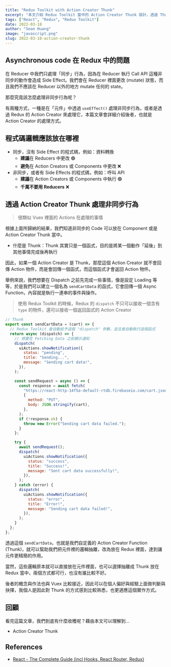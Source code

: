 ```yaml
---
title: "Redux Toolkit with Action Creator Thunk"
excerpt: "本文介紹 Redux Toolkit 當中的 Action Creator Thunk 設計，透過 Thunk 幫助我們更好地處理非同步邏輯。"
tags: ["React", "Redux", "Redux Toolkit"]
date: 2022-03-18
author: "Sean Huang"
image: "javascript.png"
slug: 2022-03-18-action-creator-thunk
---
```


## Asynchronous code 在 Redux 中的問題

在 Reducer 中我們只處理「同步」行為，因為在 Reducer 執行 Call API 這種非同步的動作會造成 Side Effect。我們會在 Reducer 裡面更改 (mutate) 狀態，而且我們不應該在 Reducer 以外的地方 mutate 任何的 state。

那麼究竟該怎麼處理非同步行為呢？

有兩種方式，一種是在「元件」中透過 `useEffect()` 處理非同步行為，或者是透過 Redux 的 Action Creator 來處理它，本篇文章會詳細介紹後者，也就是 Action Creator 的處理方式。

## 程式碼邏輯應該放在哪裡

- 同步，沒有 Side Effect 的程式碼，例如：資料轉換
  - **建議**在 Reducers 中更改 🟢
  - **避免**在 Action Creators 或 Components 中更改 ❌
- 非同步，或者有 Side Effects 的程式碼，例如：呼叫 API
  - **建議**在 Action Creators 或 Components 中執行 🟢
  - **千萬不要用 Reducers** ❌

## 透過 Action Creator Thunk 處理非同步行為

> 很類似 Vuex 裡面的 Actions 在處理的事情

根據上面所歸納的結果，我們知道非同步的 Code 可以放在 Component 或是 Action Creator Thunk 當中。

- 什麼是 Thunk：Thunk 其實只是一個函式，目的是將某一個動作「延後」到其他事情完成後再執行

因此，如果一個 Action Creator 是 Thunk，那麼這個 Action Creator 就不會回傳 Action 物件，而是會回傳一個函式，而這個函式才會返回 Action 物件。

舉例來說，我們想要在 Dispatch 之前先完成一些事情，像是設定 Loading 等等，於是我們可以建立一個名為 `sendCartData` 的函式，它會回傳一個 Async Function，內容就是執行一連串的事件與操作。

> 使用 Redux Toolkit 的時候，Redux 的 `dispatch` 不只可以接收一個含有 `type` 的物件，還可以接收一個返回函式的 Action Creator

```jsx
// Thunk
export const sendCartData = (cart) => {
  // Redux Toolkit 會自動給予這個 "dispatch" 參數，並且會自動執行這個函式
  return async (dispatch) => {
    // 想要在 Fetching Data 之前顯示通知
    dispatch(
      uiActions.showNotification({
        status: "pending",
        title: "Sending...",
        message: "Sending cart data!",
      }),
    );

    const sendRequest = async () => {
      const response = await fetch(
        "https://react-http-14f5a-default-rtdb.firebaseio.com/cart.json",
        {
          method: "PUT",
          body: JSON.stringify(cart),
        },
      );
      if (!response.ok) {
        throw new Error("Sending cart data failed.");
      }
    };

    try {
      await sendRequest();
      dispatch(
        uiActions.showNotification({
          status: "success",
          title: "Success!",
          message: "Sent cart data successfully!",
        }),
      );
    } catch (error) {
      dispatch(
        uiActions.showNotification({
          status: "error",
          title: "Error!",
          message: "Sending cart data failed!",
        }),
      );
    }
  };
};
```

透過這個 `sendCartData`，也就是我們自定義的 Action Creator Function (Thunk)，就可以幫助我們把元件裡的邏輯抽離，改為放在 Redux 裡面，達到讓元件更精簡的作用。

當然，這些邏輯原本就可以直接放在元件裡面，也可以選擇抽離成 Thunk 放在 Redux 當中，兩個方式都可行，也沒有誰比較不好。

後者的概念與作法也與 Vuex 比較接近，因此可以在個人偏好與經驗上面做判斷與抉擇，我個人是因此對 Thunk 的方式感到比較熟悉，也更適應這個實作方式。

## 回顧

看完這篇文章，我們到底有什麼收穫呢？藉由本文可以理解到…

- Action Creator Thunk

## References

- [React - The Complete Guide (incl Hooks, React Router, Redux)](https://www.udemy.com/course/react-the-complete-guide-incl-redux/)
